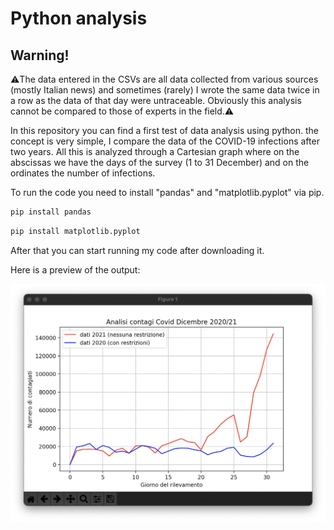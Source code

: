# Python analysis
## Warning!
⚠️The data entered in the CSVs are all data collected from various sources (mostly Italian news) and sometimes (rarely) I wrote the same data twice in a row as the data of that day were untraceable. Obviously this analysis cannot be compared to those of experts in the field.⚠️

In this repository you can find a first test of data analysis using python. the concept is very simple, I compare the data of the COVID-19 infections after two years. All this is analyzed through a Cartesian graph where on the abscissas we have the days of the survey (1 to 31 December) and on the ordinates the number of infections.

To run the code you need to install "pandas" and "matplotlib.pyplot" via pip.
```bash
pip install pandas
```

```bash
pip install matplotlib.pyplot
```

After that you can start running my code after downloading it.

Here is a preview of the output:

![alt text](data-python.png)
